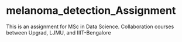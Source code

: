 # melanoma_detection_Assignment
This is an assignment for MSc in Data Science. Collaboration courses between Upgrad, LJMU, and IIIT-Bengalore
